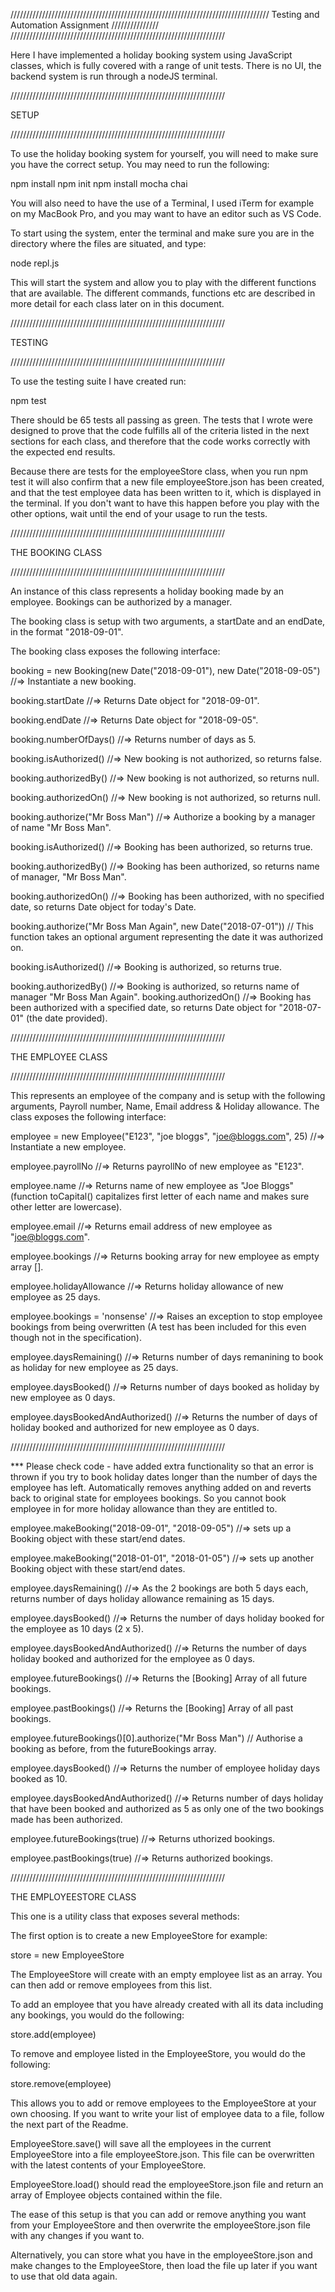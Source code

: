 //////////////////////////////////////////////////////////////////////////////////   Testing and Automation Assignment   ///////////////
////////////////////////////////////////////////////////////////////

Here I have implemented a holiday booking system using JavaScript classes, which is fully covered with a range of unit tests. There is no UI, the backend system is run through a nodeJS terminal.

////////////////////////////////////////////////////////////////////

SETUP

////////////////////////////////////////////////////////////////////

To use the holiday booking system for yourself, you will need to make sure you have the correct setup. You may need to run the following:

npm install 
npm init
npm install mocha chai

You will also need to have the use of a Terminal, I used iTerm for example on my MacBook Pro, and you may want to have an editor such as VS Code.

To start using the system, enter the terminal and make sure you are in the directory where the files are situated, and type:

node repl.js

This will start the system and allow you to play with the different functions that are available. The different commands, functions etc are described in more detail for each class later on in this document.

////////////////////////////////////////////////////////////////////

TESTING

////////////////////////////////////////////////////////////////////

To use the testing suite I have created run:

npm test

There should be 65 tests all passing as green. The tests that I wrote were designed to prove that the code fulfills all of the criteria listed in the next sections for each class, and therefore that the code works correctly with the expected end results.

Because there are tests for the employeeStore class, when you run npm test it will also confirm that a new file employeeStore.json has been created, and that the test employee data has been written to it, which is displayed in the terminal. If you don't want to have this happen before you play with the other options, wait until the end of your usage to run the tests.

////////////////////////////////////////////////////////////////////

THE BOOKING CLASS

////////////////////////////////////////////////////////////////////

An instance of this class represents a holiday booking made by an employee. Bookings can be authorized by a manager. 

The booking class is setup with two arguments, a startDate and an endDate, in the format "2018-09-01".

The booking class exposes the following interface:

booking = ​new​ Booking(​new​ Date(​"2018-09-01"​), ​new​ Date(​"2018-09-05"​) //=> Instantiate a new booking.

booking.startDate ​//=> Returns Date object for "2018-09-01".

booking.endDate ​//=> Returns Date object for "2018-09-05".

booking.numberOfDays() ​//=> Returns number of days as 5.

booking.isAuthorized() ​//=> New booking is not authorized, so returns false.

booking.authorizedBy() ​//=> New booking is not authorized, so returns null.

booking.authorizedOn() ​//=> New booking is not authorized, so returns null.

booking.authorize(​"Mr Boss Man"​) //=> Authorize a booking by a manager of name "Mr Boss Man".

booking.isAuthorized() ​//=> Booking has been authorized, so returns true.

booking.authorizedBy() ​//=> Booking has been authorized, so returns name of manager, "Mr Boss Man".

booking.authorizedOn() ​//=> Booking has been authorized, with no specified date, so returns Date object for today's Date.

booking.authorize(​"Mr Boss Man Again"​, ​new​ Date(​"2018-07-01"​)) ​// This function takes an optional argument representing the date it was authorized on.

booking.isAuthorized() ​//=> Booking is authorized, so returns true.

booking.authorizedBy() ​//=> Booking is authorized, so returns name of manager "Mr Boss Man Again".
booking.authorizedOn() ​//=> Booking has been authorized with a specified date, so returns Date object for "2018-07-01" (the date
provided).

////////////////////////////////////////////////////////////////////

THE EMPLOYEE CLASS

////////////////////////////////////////////////////////////////////

This represents an employee of the company and is setup with the following arguments, Payroll number, Name, Email address & Holiday allowance. The class exposes the following interface:

employee = new ​Employee​(​"E123"​, ​"joe bloggs"​, ​"joe@bloggs.com"​, ​25​) //=> Instantiate a new employee.

employee.payrollNo ​//=> Returns payrollNo of new employee as "E123".

employee.name ​//=> Returns name of new employee as "Joe Bloggs" (function toCapital() capitalizes first letter of each name and makes sure other letter are lowercase).

employee.email ​//=> Returns email address of new employee as "joe@bloggs.com".

employee.bookings ​//=> Returns booking array for new employee as empty array [].

employee.holidayAllowance ​//=> Returns holiday allowance of new employee as 25 days.

employee.bookings = ​'nonsense'​ ​//=> Raises an exception to stop employee bookings from being overwritten (A test has been included for this even though not in the specification).

employee.daysRemaining() ​//=> Returns number of days remanining to book as holiday for new employee as 25 days.

employee.daysBooked() ​//=> Returns number of days booked as holiday by new employee as 0 days.

employee.daysBookedAndAuthorized() ​//=> Returns the number of days of holiday booked and authorized for new employee as 0 days.

////////////////////////////////////////////////////////////////////

*** Please check code - have added extra functionality so that an error is thrown if you try to book holiday dates longer than the number of days the employee has left. Automatically removes anything added on and reverts back to original state for employees bookings. So you cannot book employee in for more holiday allowance than they are entitled to.

employee.makeBooking(​"2018-09-01"​, ​"2018-09-05"​) ​//=> sets up a Booking object with these start/end dates.

employee.makeBooking(​"2018-01-01"​, ​"2018-01-05"​) ​//=> sets up another Booking object with these start/end dates.

employee.daysRemaining() ​//=> As the 2 bookings are both 5 days each, returns number of days holiday allowance remaining as 15 days.

employee.daysBooked() ​//=> Returns the number of days holiday booked for the employee as 10 days (2 x 5).

employee.daysBookedAndAuthorized() ​//=> Returns the number of days holiday booked and authorized for the employee as 0 days.

employee.futureBookings() ​//=> Returns the [Booking] Array of all future bookings.

employee.pastBookings() ​//=> Returns the [Booking] Array of all past bookings.

employee.futureBookings()[​0​].authorize(​"Mr Boss Man"​) ​// Authorise a booking as before, from the futureBookings array.

employee.daysBooked() ​//=> Returns the number of employee holiday days booked as 10.

employee.daysBookedAndAuthorized() ​//=> Returns number of days holiday that have been booked and authorized as 5 as only one of the two bookings made has been authorized.

employee.futureBookings(​true​) ​//=> Returns uthorized bookings.

employee.pastBookings(​true​) ​//=> Returns authorized bookings.

////////////////////////////////////////////////////////////////////

THE EMPLOYEESTORE CLASS

This one is a utility class that exposes several methods:

The first option is to create a new EmployeeStore for example:

store = new EmployeeStore

The EmployeeStore will create with an empty employee list as an array. You can then add or remove employees from this list.

To add an employee that you have already created with all its data including any bookings, you would do the following:

store.add(employee)

To remove and employee listed in the EmployeeStore, you would do the following:

store.remove(employee)

This allows you to add or remove employees to the EmployeeStore at your own choosing. If you want to write your list of employee data to a file, follow the next part of the Readme. 

EmployeeStore.save() will save all the employees in the current EmployeeStore into a file employeeStore.json. This file can be overwritten with the latest contents of your EmployeeStore.

EmployeeStore.load() should read the employeeStore.json file and return an array of Employee objects contained within the file.

The ease of this setup is that you can add or remove anything you want from your EmployeeStore and then overwrite the employeeStore.json file with any changes if you want to. 

Alternatively, you can store what you have in the employeeStore.json and make changes to the EmployeeStore, then load the file up later if you want to use that old data again.
